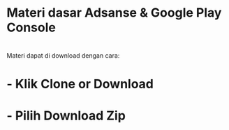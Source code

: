 # Materi dasar Adsanse & Google Play Console
#
Materi dapat di download dengan cara:
# - Klik Clone or Download 
# - Pilih Download Zip
#
